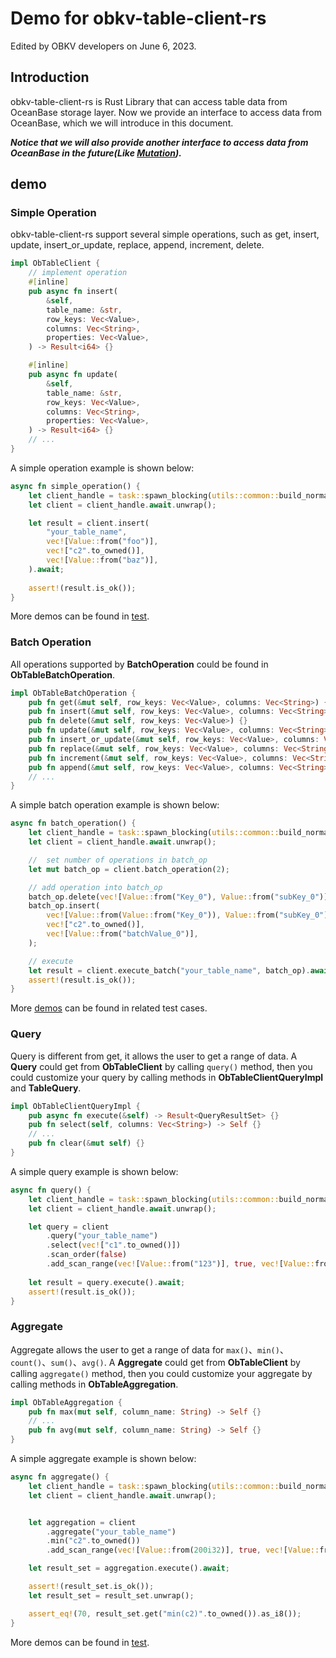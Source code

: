 # Demo for obkv-table-client-rs
Edited by OBKV developers on June 6, 2023.

## Introduction
obkv-table-client-rs is Rust Library that can access table data from OceanBase storage layer.
Now we provide an interface to access data from OceanBase, which we will introduce in this document.

***Notice that we will also provide another interface to access data from OceanBase in the future(Like [Mutation](https://github.com/oceanbase/obkv-table-client-java/tree/master/example/simple-mutation)).***

## demo

### Simple Operation
obkv-table-client-rs support several simple operations, such as get, insert, update, insert_or_update, replace, append, increment, delete.

```rust Table and ObTableClient
impl ObTableClient {
    // implement operation
    #[inline]
    pub async fn insert(
        &self,
        table_name: &str,
        row_keys: Vec<Value>,
        columns: Vec<String>,
        properties: Vec<Value>,
    ) -> Result<i64> {}

    #[inline]
    pub async fn update(
        &self,
        table_name: &str,
        row_keys: Vec<Value>,
        columns: Vec<String>,
        properties: Vec<Value>,
    ) -> Result<i64> {}
    // ...
}
```

A simple operation example is shown below:
```rust simple operation example
async fn simple_operation() {
    let client_handle = task::spawn_blocking(utils::common::build_normal_client);
    let client = client_handle.await.unwrap();

    let result = client.insert(
        "your_table_name",
        vec![Value::from("foo")],
        vec!["c2".to_owned()],
        vec![Value::from("baz")],
    ).await;
    
    assert!(result.is_ok());
}
```
More demos can be found in [test](https://github.com/oceanbase/obkv-table-client-rs/blob/main/tests/test_table_client_base.rs).

### Batch Operation
All operations supported by **BatchOperation** could be found in **ObTableBatchOperation**.
```rust ObTableBatchOperation
impl ObTableBatchOperation {
    pub fn get(&mut self, row_keys: Vec<Value>, columns: Vec<String>) {}
    pub fn insert(&mut self, row_keys: Vec<Value>, columns: Vec<String>, properties: Vec<Value>) {}
    pub fn delete(&mut self, row_keys: Vec<Value>) {}
    pub fn update(&mut self, row_keys: Vec<Value>, columns: Vec<String>, properties: Vec<Value>) {}
    pub fn insert_or_update(&mut self, row_keys: Vec<Value>, columns: Vec<String>, properties: Vec<Value>) {}
    pub fn replace(&mut self, row_keys: Vec<Value>, columns: Vec<String>, properties: Vec<Value>) {}
    pub fn increment(&mut self, row_keys: Vec<Value>, columns: Vec<String>, properties: Vec<Value>) {}
    pub fn append(&mut self, row_keys: Vec<Value>, columns: Vec<String>, properties: Vec<Value>) {}
    // ...
}
```
A simple batch operation example is shown below:
```rust batch operation example
async fn batch_operation() {
    let client_handle = task::spawn_blocking(utils::common::build_normal_client);
    let client = client_handle.await.unwrap();

    //  set number of operations in batch_op
    let mut batch_op = client.batch_operation(2);

    // add operation into batch_op
    batch_op.delete(vec![Value::from("Key_0"), Value::from("subKey_0")]);
    batch_op.insert(
        vec![Value::from(Value::from("Key_0")), Value::from("subKey_0")],
        vec!["c2".to_owned()],
        vec![Value::from("batchValue_0")],
    );

    // execute
    let result = client.execute_batch("your_table_name", batch_op).await;
    assert!(result.is_ok());
}
```
More [demos](https://github.com/oceanbase/obkv-table-client-rs/blob/main/tests/test_table_client_key.rs) can be found in related test cases.

### Query
Query is different from get, it allows the user to get a range of data.
A **Query** could get from **ObTableClient** by calling ```query()``` method, then you could customize your query by calling methods in **ObTableClientQueryImpl** and **TableQuery**.
```rust ObTableClientQueryImpll
impl ObTableClientQueryImpl {
    pub async fn execute(&self) -> Result<QueryResultSet> {}
    pub fn select(self, columns: Vec<String>) -> Self {}
    // ...
    pub fn clear(&mut self) {}
}
```
A simple query example is shown below:
```rust query example
async fn query() {
    let client_handle = task::spawn_blocking(utils::common::build_normal_client);
    let client = client_handle.await.unwrap();

    let query = client
        .query("your_table_name")
        .select(vec!["c1".to_owned()])
        .scan_order(false)
        .add_scan_range(vec![Value::from("123")], true, vec![Value::from("567")], true);
    
    let result = query.execute().await;
    assert!(result.is_ok());
}
```

### Aggregate
Aggregate allows the user to get a range of data for ```max()```、```min()```、```count()```、```sum()```、```avg()```.
A **Aggregate** could get from **ObTableClient** by calling ```aggregate()``` method, then you could customize your aggregate by calling methods in **ObTableAggregation**.
```rust ObTableAggregation
impl ObTableAggregation {
    pub fn max(mut self, column_name: String) -> Self {}
    // ... 
    pub fn avg(mut self, column_name: String) -> Self {}
}
```
A simple aggregate example is shown below:
```rust aggregate exampleObTableAggregation
async fn aggregate() {
    let client_handle = task::spawn_blocking(utils::common::build_normal_client);
    let client = client_handle.await.unwrap();


    let aggregation = client
        .aggregate("your_table_name")
        .min("c2".to_owned())
        .add_scan_range(vec![Value::from(200i32)], true, vec![Value::from(200i32)], true);

    let result_set = aggregation.execute().await;

    assert!(result_set.is_ok());
    let result_set = result_set.unwrap();

    assert_eq!(70, result_set.get("min(c2)".to_owned()).as_i8());
}
```
More demos can be found in [test](https://github.com/oceanbase/obkv-table-client-rs/blob/main/tests/test_table_client_base.rs).

